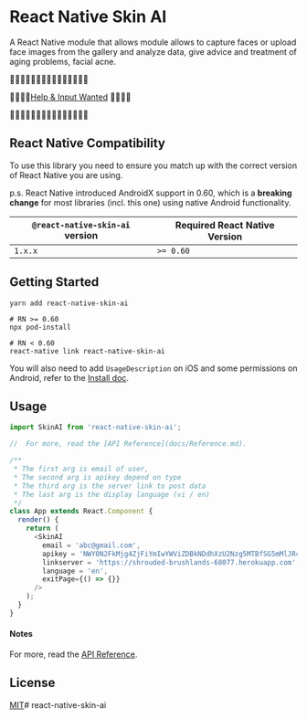 # React Native Skin AI


A React Native module that allows module allows to capture faces or upload face images from the gallery and analyze data, give advice and treatment of aging problems, facial acne.

🚧🚧🚧🚧🚧🚧🚧🚧🚧🚧🚧🚧🚧🚧🚧

🚧🚧🚧🚧[Help & Input Wanted](https://github.com/csgtikitech/react-native-skin-ai/issues) 🚧🚧🚧🚧

🚧🚧🚧🚧🚧🚧🚧🚧🚧🚧🚧🚧🚧🚧🚧

## React Native Compatibility
To use this library you need to ensure you match up with the correct version of React Native you are using.

p.s. React Native introduced AndroidX support in 0.60, which is a **breaking change** for most libraries (incl. this one) using native Android functionality.

| `@react-native-skin-ai` version           | Required React Native Version                                                     |
| ----------------------------------------- | --------------------------------------------------------------------------------- |
| `1.x.x`                                   | `>= 0.60`                                                                         |


## Getting Started

```
yarn add react-native-skin-ai

# RN >= 0.60
npx pod-install

# RN < 0.60
react-native link react-native-skin-ai
```

You will also need to add `UsageDescription` on iOS and some permissions on Android, refer to the [Install doc](docs/Install.md).

## Usage

```javascript
import SkinAI from 'react-native-skin-ai';

//  For more, read the [API Reference](docs/Reference.md).

/**
 * The first arg is email of user,
 * The second arg is apikey depend on type 
 * The third arg is the server link to post data
 * The last arg is the display language (vi / en)
 */
class App extends React.Component {
  render() {
    return (
      <SkinAI
        email = 'abc@gmail.com',
        apikey = 'NWY0N2FkMjg4ZjFiYmIwYWViZDBkNDdhXzU2Nzg5MTBfSG5mMlJRcDhMbkNuWWhBQw==',
        linkserver = 'https://shrouded-brushlands-68077.herokuapp.com',
        language = 'en',
        exitPage={() => {}}
      />
    );
  }
}
```
#### Notes

For more, read the [API Reference](docs/Reference.md).


## License

[MIT](LICENSE.md)# react-native-skin-ai
